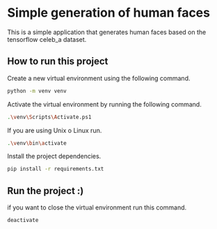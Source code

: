 # Simple generation of human faces

This is a simple application that generates human faces based on the tensorflow celeb_a dataset.

## How to run this project
Create a new virtual environment using the following command.

```bash
python -m venv venv
```
Activate the virtual environment by running the following command.

```bash
.\venv\Scripts\Activate.ps1
```
If you are using  Unix o Linux run.

```bash
.\venv\bin\activate
```
Install the project dependencies.

```bash
pip install -r requirements.txt
```
## Run the project :) 

if you want to close the virtual environment run this command.

```bash
deactivate
```


